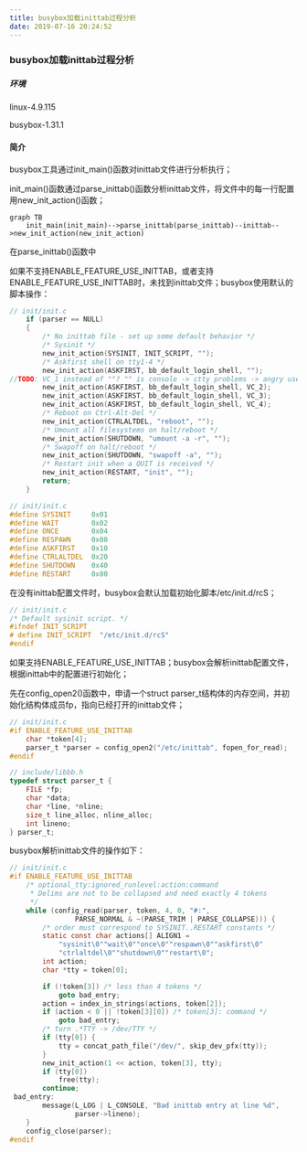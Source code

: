 ```yaml
---
title: busybox加载inittab过程分析
date: 2019-07-16 20:24:52
---
```

### 







### busybox加载inittab过程分析



##### 环境

linux-4.9.115

busybox-1.31.1







#### 简介



busybox工具通过init_main()函数对inittab文件进行分析执行；



init_main()函数通过parse_inittab()函数分析inittab文件，将文件中的每一行配置用new_init_action()函数；



```mermaid
graph TB
	init_main(init_main)-->parse_inittab(parse_inittab)--inittab-->new_init_action(new_init_action)
```







在parse_inittab()函数中



如果不支持ENABLE_FEATURE_USE_INITTAB，或者支持ENABLE_FEATURE_USE_INITTAB时，未找到inittab文件；busybox使用默认的脚本操作：

```c
// init/init.c
    if (parser == NULL)
    {    
        /* No inittab file - set up some default behavior */
        /* Sysinit */
        new_init_action(SYSINIT, INIT_SCRIPT, ""); 
        /* Askfirst shell on tty1-4 */
        new_init_action(ASKFIRST, bb_default_login_shell, ""); 
//TODO: VC_1 instead of ""? "" is console -> ctty problems -> angry users
        new_init_action(ASKFIRST, bb_default_login_shell, VC_2);
        new_init_action(ASKFIRST, bb_default_login_shell, VC_3);
        new_init_action(ASKFIRST, bb_default_login_shell, VC_4);
        /* Reboot on Ctrl-Alt-Del */
        new_init_action(CTRLALTDEL, "reboot", ""); 
        /* Umount all filesystems on halt/reboot */
        new_init_action(SHUTDOWN, "umount -a -r", ""); 
        /* Swapoff on halt/reboot */
        new_init_action(SHUTDOWN, "swapoff -a", ""); 
        /* Restart init when a QUIT is received */
        new_init_action(RESTART, "init", ""); 
        return;
    }
```



```c
// init/init.c
#define SYSINIT     0x01
#define WAIT        0x02
#define ONCE        0x04
#define RESPAWN     0x08
#define ASKFIRST    0x10
#define CTRLALTDEL  0x20
#define SHUTDOWN    0x40
#define RESTART     0x80
```



在没有inittab配置文件时，busybox会默认加载初始化脚本/etc/init.d/rcS；

```c
// init/init.c
/* Default sysinit script. */
#ifndef INIT_SCRIPT
# define INIT_SCRIPT  "/etc/init.d/rcS"
#endif
```









如果支持ENABLE_FEATURE_USE_INITTAB；busybox会解析inittab配置文件，根据inittab中的配置进行初始化；

先在config_open2()函数中，申请一个struct parser_t结构体的内存空间，并初始化结构体成员fp，指向已经打开的inittab文件；



```c
// init/init.c
#if ENABLE_FEATURE_USE_INITTAB
    char *token[4];
    parser_t *parser = config_open2("/etc/inittab", fopen_for_read);
#endif
```



```c
// include/libbb.h
typedef struct parser_t {
    FILE *fp; 
    char *data;
    char *line, *nline;
    size_t line_alloc, nline_alloc;
    int lineno;
} parser_t;
```



busybox解析inittab文件的操作如下：

```c
// init/init.c
#if ENABLE_FEATURE_USE_INITTAB
    /* optional_tty:ignored_runlevel:action:command
     * Delims are not to be collapsed and need exactly 4 tokens
     */
    while (config_read(parser, token, 4, 0, "#:",
                PARSE_NORMAL & ~(PARSE_TRIM | PARSE_COLLAPSE))) {
        /* order must correspond to SYSINIT..RESTART constants */
        static const char actions[] ALIGN1 =
            "sysinit\0""wait\0""once\0""respawn\0""askfirst\0"
            "ctrlaltdel\0""shutdown\0""restart\0";
        int action;
        char *tty = token[0];

        if (!token[3]) /* less than 4 tokens */
            goto bad_entry;
        action = index_in_strings(actions, token[2]);
        if (action < 0 || !token[3][0]) /* token[3]: command */
            goto bad_entry;
        /* turn .*TTY -> /dev/TTY */
        if (tty[0]) {
            tty = concat_path_file("/dev/", skip_dev_pfx(tty));
        }
        new_init_action(1 << action, token[3], tty);
        if (tty[0])
            free(tty);
        continue;
 bad_entry:
        message(L_LOG | L_CONSOLE, "Bad inittab entry at line %d",
                parser->lineno);
    }
    config_close(parser);
#endif
```

























